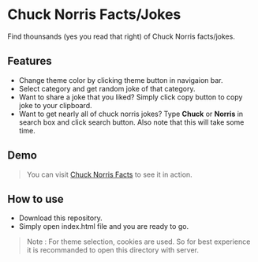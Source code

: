 # Chuck Norris Facts/Jokes

Find thounsands (yes you read that right) of Chuck Norris facts/jokes.

## Features
- Change theme color by clicking theme button in navigaion bar.
- Select category and get random joke of that category.
- Want to share a joke that you liked? Simply click copy button to copy joke to your clipboard.
- Want to get nearly all of chuck norris jokes? Type **Chuck** or **Norris** in search box and click search button. Also note that this will take some time.

## Demo
>You can visit [Chuck Norris Facts](sujitdhond.com/api-fun/chucknorris) to see it in action.


## How to use
- Download this repository.
- Simply open index.html file and you are ready to go.
>Note : For theme selection, cookies are used. So for best experience it is recommanded to open this directory with server.
